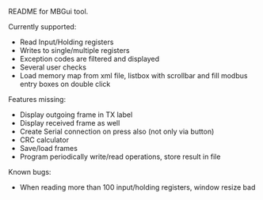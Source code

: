 README for MBGui tool.

Currently supported:

- Read Input/Holding registers
- Writes to single/multiple registers
- Exception codes are filtered and displayed
- Several user checks
- Load memory map from xml file, listbox with scrollbar and fill modbus entry boxes on double click

Features missing:

- Display outgoing frame in TX label
- Display received frame as well
- Create Serial connection on <return> press also (not only via button)
- CRC calculator
- Save/load frames
- Program periodically write/read operations, store result in file

Known bugs:

- When reading more than 100 input/holding registers, window resize bad